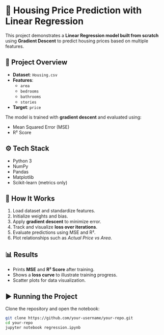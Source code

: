 # 🏡 Housing Price Prediction with Linear Regression  

This project demonstrates a **Linear Regression model built from scratch** using **Gradient Descent** to predict housing prices based on multiple features.  

## 📌 Project Overview  
- **Dataset**: `Housing.csv`  
- **Features**:  
  - `area`  
  - `bedrooms`  
  - `bathrooms`  
  - `stories`  
- **Target**: `price`  

The model is trained with **gradient descent** and evaluated using:  
- Mean Squared Error (MSE)  
- R² Score  

## ⚙️ Tech Stack  
- Python 3  
- NumPy  
- Pandas  
- Matplotlib  
- Scikit-learn (metrics only)  

## 🚀 How It Works  
1. Load dataset and standardize features.  
2. Initialize weights and bias.  
3. Apply **gradient descent** to minimize error.  
4. Track and visualize **loss over iterations**.  
5. Evaluate predictions using MSE and R².  
6. Plot relationships such as *Actual Price vs Area*.  

## 📊 Results  
- Prints **MSE** and **R² Score** after training.  
- Shows a **loss curve** to illustrate training progress.  
- Scatter plots for data visualization.  

## ▶️ Running the Project  
Clone the repository and open the notebook:  
```bash
git clone https://github.com/your-username/your-repo.git
cd your-repo
jupyter notebook regression.ipynb
